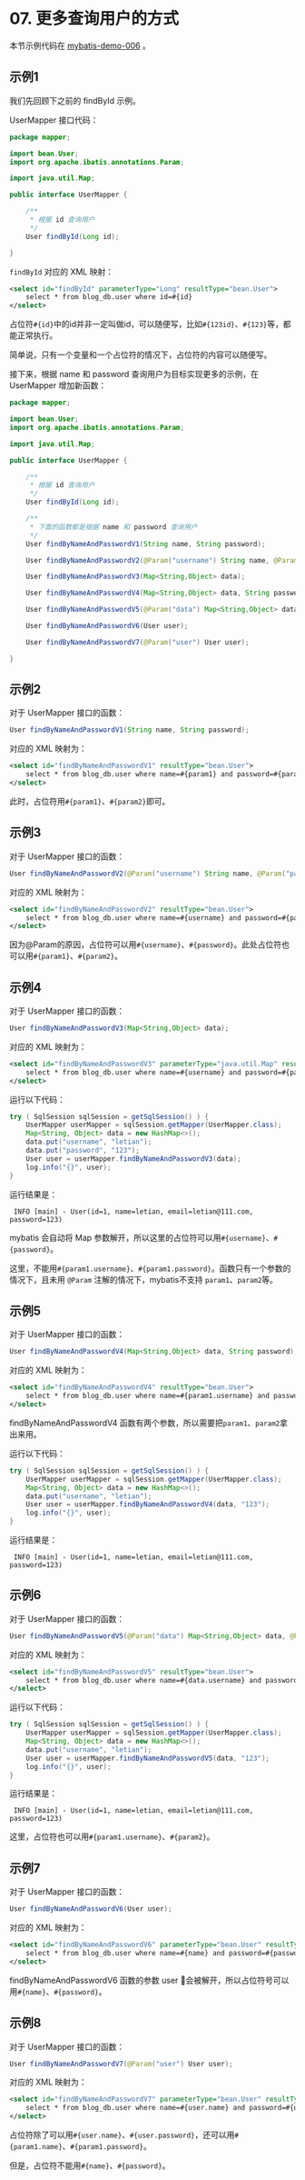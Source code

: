 # 07. 更多查询用户的方式

本节示例代码在 [mybatis-demo-006](../../demo/mybatis-demo-006) 。

## 示例1
我们先回顾下之前的 findById 示例。

UserMapper 接口代码：
```java
package mapper;

import bean.User;
import org.apache.ibatis.annotations.Param;

import java.util.Map;

public interface UserMapper {

    /**
     * 根据 id 查询用户
     */
    User findById(Long id);

}
```

`findById` 对应的 XML 映射：
```xml
<select id="findById" parameterType="Long" resultType="bean.User">
    select * from blog_db.user where id=#{id}
</select>
```

占位符`#{id}`中的id并非一定叫做id，可以随便写，比如`#{123id}`、`#{123}`等，都能正常执行。

简单说，只有一个变量和一个占位符的情况下，占位符的内容可以随便写。

接下来，根据 name 和 password 查询用户为目标实现更多的示例，在 UserMapper 增加新函数：
```java
package mapper;

import bean.User;
import org.apache.ibatis.annotations.Param;

import java.util.Map;

public interface UserMapper {

    /**
     * 根据 id 查询用户
     */
    User findById(Long id);

    /**
     * 下面的函数都是根据 name 和 password 查询用户
     */
    User findByNameAndPasswordV1(String name, String password);

    User findByNameAndPasswordV2(@Param("username") String name, @Param("password") String password);

    User findByNameAndPasswordV3(Map<String,Object> data);

    User findByNameAndPasswordV4(Map<String,Object> data, String password);

    User findByNameAndPasswordV5(@Param("data") Map<String,Object> data, @Param("password") String password);

    User findByNameAndPasswordV6(User user);

    User findByNameAndPasswordV7(@Param("user") User user);

}
```

## 示例2

对于 UserMapper 接口的函数：
```java
User findByNameAndPasswordV1(String name, String password);
```

对应的 XML 映射为：
```xml
<select id="findByNameAndPasswordV1" resultType="bean.User">
    select * from blog_db.user where name=#{param1} and password=#{param2}
</select>
```
此时，占位符用`#{param1}`、`#{param2}`即可。

## 示例3

对于 UserMapper 接口的函数：
```java
User findByNameAndPasswordV2(@Param("username") String name, @Param("password") String password);
```

对应的 XML 映射为：
```xml
<select id="findByNameAndPasswordV2" resultType="bean.User">
    select * from blog_db.user where name=#{username} and password=#{password}
</select>
```
因为@Param的原因，占位符可以用`#{username}`、`#{password}`。此处占位符也可以用`#{param1}`、`#{param2}`。

## 示例4

对于 UserMapper 接口的函数：
```java
User findByNameAndPasswordV3(Map<String,Object> data);
```

对应的 XML 映射为：
```xml
<select id="findByNameAndPasswordV3" parameterType="java.util.Map" resultType="bean.User">
    select * from blog_db.user where name=#{username} and password=#{password}
</select>
```

运行以下代码：
```java
try ( SqlSession sqlSession = getSqlSession() ) {
    UserMapper userMapper = sqlSession.getMapper(UserMapper.class);
    Map<String, Object> data = new HashMap<>();
    data.put("username", "letian");
    data.put("password", "123");
    User user = userMapper.findByNameAndPasswordV3(data);
    log.info("{}", user);
}
```
运行结果是：
```plain
 INFO [main] - User(id=1, name=letian, email=letian@111.com, password=123)
```

mybatis 会自动将 Map 参数解开，所以这里的占位符可以用`#{username}`、`#{password}`。

这里，不能用`#{param1.username}`、`#{param1.password}`。函数只有一个参数的情况下，且未用 `@Param` 注解的情况下，mybatis不支持 `param1`、`param2`等。


## 示例5

对于 UserMapper 接口的函数：
```java
User findByNameAndPasswordV4(Map<String,Object> data, String password);
```
对应的 XML 映射为：
```xml
<select id="findByNameAndPasswordV4" resultType="bean.User">
    select * from blog_db.user where name=#{param1.username} and password=#{param2}
</select>
```
findByNameAndPasswordV4 函数有两个参数，所以需要把`param1`、`param2`拿出来用。

运行以下代码：
```java
try ( SqlSession sqlSession = getSqlSession() ) {
    UserMapper userMapper = sqlSession.getMapper(UserMapper.class);
    Map<String, Object> data = new HashMap<>();
    data.put("username", "letian");
    User user = userMapper.findByNameAndPasswordV4(data, "123");
    log.info("{}", user);
}
```
运行结果是：
```plain
 INFO [main] - User(id=1, name=letian, email=letian@111.com, password=123)
```


## 示例6

对于 UserMapper 接口的函数：
```java
User findByNameAndPasswordV5(@Param("data") Map<String,Object> data, @Param("password") String password);
```

对应的 XML 映射为：
```xml
<select id="findByNameAndPasswordV5" resultType="bean.User">
    select * from blog_db.user where name=#{data.username} and password=#{password}
</select>
```

运行以下代码：
```java
try ( SqlSession sqlSession = getSqlSession() ) {
    UserMapper userMapper = sqlSession.getMapper(UserMapper.class);
    Map<String, Object> data = new HashMap<>();
    data.put("username", "letian");
    User user = userMapper.findByNameAndPasswordV5(data, "123");
    log.info("{}", user);
}
```
运行结果是：
```plain
 INFO [main] - User(id=1, name=letian, email=letian@111.com, password=123)
```

这里，占位符也可以用`#{param1.username}`、`#{param2}`。

## 示例7

对于 UserMapper 接口的函数：
```java
User findByNameAndPasswordV6(User user);
```

对应的 XML 映射为：
```xml
<select id="findByNameAndPasswordV6" parameterType="bean.User" resultType="bean.User">
    select * from blog_db.user where name=#{name} and password=#{password}
</select>
```

findByNameAndPasswordV6 函数的参数 user 会被解开，所以占位符号可以用`#{name}`、`#{password}`。

## 示例8

对于 UserMapper 接口的函数：
```java
User findByNameAndPasswordV7(@Param("user") User user);
```

对应的 XML 映射为：
```xml
<select id="findByNameAndPasswordV7" parameterType="bean.User" resultType="bean.User">
    select * from blog_db.user where name=#{user.name} and password=#{user.password}
</select>
```

占位符除了可以用`#{user.name}`、`#{user.password}`，还可以用`#{param1.name}`、`#{param1.password}`。

但是，占位符不能用`#{name}`、`#{password}`。